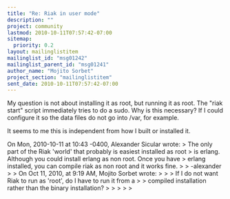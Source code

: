```yaml
---
title: "Re: Riak in user mode"
description: ""
project: community
lastmod: 2010-10-11T07:57:42-07:00
sitemap:
  priority: 0.2
layout: mailinglistitem
mailinglist_id: "msg01242"
mailinglist_parent_id: "msg01241"
author_name: "Mojito Sorbet"
project_section: "mailinglistitem"
sent_date: 2010-10-11T07:57:42-07:00
---
```



My question is not about installing it as root, but running it as root.
The "riak start" script immediately tries to do a sudo. Why is this
necessary? If I could configure it so the data files do not go
into /var, for example.

It seems to me this is independent from how I built or installed it.


On Mon, 2010-10-11 at 10:43 -0400, Alexander Sicular wrote:
&gt; The only part of the Riak 'world' that probably is easiest installed as root 
&gt; is erlang. Although you could install erlang as non root. Once you have 
&gt; erlang installed, you can compile riak as non root and it works fine.
&gt; 
&gt; -alexander
&gt; 
&gt; On Oct 11, 2010, at 9:19 AM, Mojito Sorbet wrote:
&gt; 
&gt; &gt; If I do not want Riak to run as 'root', do I have to run it from a
&gt; &gt; compiled installation rather than the binary installation?
&gt; &gt; 
&gt; &gt; 
&gt; 

